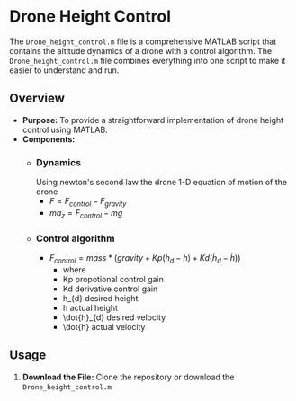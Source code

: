 
# Drone Height Control

The `Drone_height_control.m` file is a comprehensive MATLAB script that contains the altitude dynamics of a drone with a control algorithm. The `Drone_height_control.m` file combines everything into one script to make it easier to understand and run.

## Overview

- **Purpose:** To provide a straightforward implementation of drone height control using MATLAB.
- **Components:** 
  - ### Dynamics
    Using newton's second law the drone 1-D equation of motion of the drone
    - $` F = F_{control}-F_{gravity} `$
    - $` ma_{z} = F_{control} -mg `$
  - ### Control algorithm
    - $` F_{control} = mass*(gravity + Kp(h_{d}-h)+Kd(\dot{h}_{d}-\dot{h}))`$
        - where
        - Kp propotional control gain
        - Kd derivative control gain
        - h_{d} desired height
        - h actual height
        - \dot{h}_{d} desired velocity
        - \dot{h} actual velocity

## Usage

1. **Download the File:**
   Clone the repository or download the `Drone_height_control.m` 
